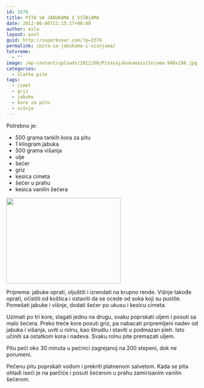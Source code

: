 ```yaml
---
id: 3376
title: PITA SA JABUKAMA I VIŠNjAMA
date: 2012-06-06T11:15:17+00:00
author: mila
layout: post
guid: http://superkuvar.com/?p=3376
permalink: /pita-sa-jabukama-i-visnjama/
totvreme:
  - ""
image: /wp-content/uploads/2012/06/Pitasajabukamaivišnjama-940x198.jpg
categories:
  - Slatke pite
tags:
  - cimet
  - griz
  - jabuke
  - kore za pitu
  - višnje
---
```

Potrebno je:

  * 500 grama tankih kora za pitu
  * 1 kilogram jabuka
  * 500 grama višanja
  * ulje
  * šećer
  * griz
  * kesica cimeta
  * šećer u prahu
  * kesica vanilin šećera

<img class="alignnone size-medium wp-image-3377" title="Pitasajabukamaivišnjama" src="/wp-content/uploads/2012/06/Pitasajabukamaivišnjama-300x225.jpg" alt="" width="300" height="225" /> 

Priprema: jabuke oprati, oljuštiti i izrendati na krupno rende. Višnje takođe oprati, očistiti od koštica i ostaviti da se ocede od soka koji su pustile. Pomešati jabuke i višnje, dodati šećer po ukusu i kesicu cimeta.

Uzimati po tri kore, slagati jednu na drugu, svaku poprskati uljem i posuti sa malo šećera. Preko treće kore posuti griz, pa nabacati pripremljeni nadev od jabuka i višanja, uviti u rolnu, kao štrudlu i staviti u podmazan pleh. Isto učiniti sa ostatkom kora i nadeva. Svaku rolnu pite premazati uljem.

Pitu peći oko 30 minuta u pećnici zagrejanoj na 200 stepeni, dok ne porumeni.

Pečenu pitu poprskati vodom i prekriti platnenom salvetom. Kada se pita ohladi iseći je na parčiće i posuti šećerom u prahu zamirisanim vanilin šećerom.